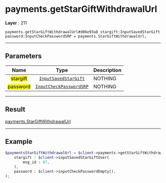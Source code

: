 # payments.getStarGiftWithdrawalUrl

**Layer** : 211

```tl
payments.getStarGiftWithdrawalUrl#d06e93a8 stargift:InputSavedStarGift password:InputCheckPasswordSRP = payments.StarGiftWithdrawalUrl;
```

---

## Parameters

| Name | Type | Description |
| :---: | :---: | :--- |
| <mark>stargift</mark> | [`InputSavedStarGift`](type/InputSavedStarGift) | NOTHING |
| <mark>password</mark> | [`InputCheckPasswordSRP`](type/InputCheckPasswordSRP) | NOTHING |

---

## Result

[payments.StarGiftWithdrawalUrl](type/payments.StarGiftWithdrawalUrl)

---

## Example

```php
$paymentsStarGiftWithdrawalUrl = $client->payments->getStarGiftWithdrawalUrl(
	stargift : $client->inputSavedStarGiftUser(
		msg_id : 67,
	),
	password : $client->inputCheckPasswordEmpty(),
);
```